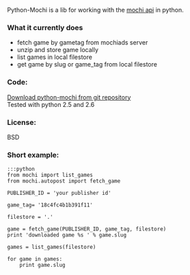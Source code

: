 Python-Mochi is a lib for working with the [mochi api](https://www.mochimedia.com/support/pub_docs "link to mochi") in python.

### What it currently does

  - fetch game by gametag from mochiads server
  - unzip and store game locally
  - list games in local filestore
  - get game by slug or game_tag from local filestore

### Code:

[Download python-mochi from git repository](http://github.com/azarai/python-mochi "python mochi repro")  
Tested with python 2.5 and 2.6

### License:
BSD

### Short example:

    :::python
    from mochi import list_games
    from mochi.autopost import fetch_game
    
    PUBLISHER_ID = 'your publisher id'
    
    game_tag= '18c4fc4b1b391f11'
    
    filestore = '.'
    
    game = fetch_game(PUBLISHER_ID, game_tag, filestore)
    print 'downloaded game %s ' % game.slug
    
    games = list_games(filestore)
    
    for game in games:
        print game.slug